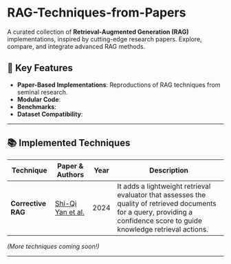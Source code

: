 # RAG-Techniques-from-Papers
 
A curated collection of **Retrieval-Augmented Generation (RAG)** implementations, inspired by cutting-edge research papers. Explore, compare, and integrate advanced RAG methods.  


## 🚀 Key Features  
- **Paper-Based Implementations**: Reproductions of RAG techniques from seminal research.  
- **Modular Code**: 
- **Benchmarks**:   
- **Dataset Compatibility**:  

---

## 📚 Implemented Techniques  

| Technique                          | Paper & Authors                          | Year | Description                                  |  
|------------------------------------|------------------------------------------|------|----------------------------------------------|  
| **Corrective RAG**                   | [Shi-Qi Yan et al.](https://arxiv.org/pdf/2401.15884) | 2024 | It adds a lightweight retrieval evaluator that assesses the quality of retrieved documents for a query, providing a confidence score to guide knowledge retrieval actions. |  


*(More techniques coming soon!)*  

---
